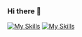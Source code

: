 ### Hi there 👋

<!--
**JeepMonkey/JeepMonkey** is a ✨ _special_ ✨ repository because its `README.md` (this file) appears on your GitHub profile.

Here are some ideas to get you started:

- 🔭 I’m currently working on ...
- 🌱 I’m currently learning ...
- 👯 I’m looking to collaborate on ...
- 🤔 I’m looking for help with ...
- 💬 Ask me about ...
- 📫 How to reach me: ...
- ⚡ Fun fact: ...
-->
[![My Skills](https://skillicons.dev/icons?i=raspberrypi,py)](https://skillicons.dev)
[![My Skills](https://skillicons.dev/icons?i=instagram)](https://www.instagram.com/jeepmonkey/)
